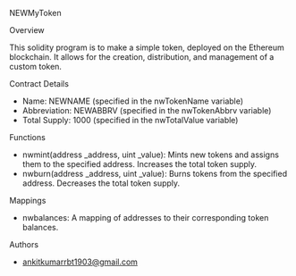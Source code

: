 NEWMyToken

Overview

This solidity program is to make a simple token, deployed on the Ethereum blockchain. It allows for the creation, distribution, and management of a custom token.

Contract Details

- Name: NEWNAME (specified in the nwTokenName variable)
- Abbreviation: NEWABBRV (specified in the nwTokenAbbrv variable)
- Total Supply: 1000 (specified in the nwTotalValue variable)

Functions

- nwmint(address _address, uint _value): Mints new tokens and assigns them to the specified address. Increases the total token supply.
- nwburn(address _address, uint _value): Burns tokens from the specified address. Decreases the total token supply.

Mappings

- nwbalances: A mapping of addresses to their corresponding token balances.

Authors

- ankitkumarrbt1903@gmail.com
